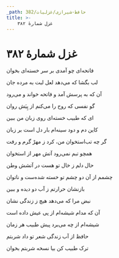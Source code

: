 ```yaml
---
_path: حافظ-شیرازی/غزلیات/382
title: >-
    غزل شمارهٔ ۳۸۲
---
```

# غزل شمارهٔ ۳۸۲

<div class="b" id="bn1"><div class="m1"><p>فاتحه‌ای چو آمدی بر سر خسته‌ای بخوان</p></div>
<div class="m2"><p>لب بگشا که می‌دهد لعل لبت به مرده جان</p></div></div>
<div class="b" id="bn2"><div class="m1"><p>آن که به پرسش آمد و فاتحه خواند و می‌رود</p></div>
<div class="m2"><p>گو نفسی که روح را می‌کنم از پِیَش روان</p></div></div>
<div class="b" id="bn3"><div class="m1"><p>ای که طبیب خسته‌ای روی زبان من ببین</p></div>
<div class="m2"><p>کاین دم و دود سینه‌ام بار دل است بر زبان</p></div></div>
<div class="b" id="bn4"><div class="m1"><p>گر چه تب‌استخوان من، کرد ز مهرْ گرم و رفت</p></div>
<div class="m2"><p>همچو تبم نمی‌رود آتش مهر از استخوان</p></div></div>
<div class="b" id="bn5"><div class="m1"><p>حال دلم ز خال تو هست در آتشش وطن</p></div>
<div class="m2"><p>چشمم از آن دو چشم تو خسته شده‌ست و ناتوان</p></div></div>
<div class="b" id="bn6"><div class="m1"><p>بازنشان حرارتم ز آب دو دیده و ببین</p></div>
<div class="m2"><p>نبض مرا که می‌دهد هیچ ز زندگی نشان</p></div></div>
<div class="b" id="bn7"><div class="m1"><p>آن که مدام شیشه‌ام از پی عیش داده است</p></div>
<div class="m2"><p>شیشه‌ام از چه می‌برد پیش طبیب هر زمان</p></div></div>
<div class="b" id="bn8"><div class="m1"><p>حافظ از آب زندگی شعر تو داد شربتم</p></div>
<div class="m2"><p>ترک طبیب کن بیا نسخه شربتم بخوان</p></div></div>
